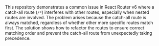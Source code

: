 This repository demonstrates a common issue in React Router v6 where a catch-all route (`/*`) interferes with other routes, especially when nested routes are involved. The problem arises because the catch-all route is always matched, regardless of whether other more specific routes match first. The solution shows how to refactor the routes to ensure correct matching order and prevent the catch-all route from unexpectedly taking precedence.